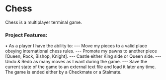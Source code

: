# Chess
Chess is a multiplayer terminal game.

### Project Features: 
• As a player I have the ability to: 
    --- Move my pieces to a valid place obeying international chess rules. 
    --- Promote my pawns to another piece [Queen, Rock, Bishop, Knight].
    --- Castle either King side or Queen side.
    --- Undo & Redo as many moves as I want during the game.
    --- Save the current state of the game to an external text file and load it later any time.
The game is ended either by a Checkmate or a Stalmate.
